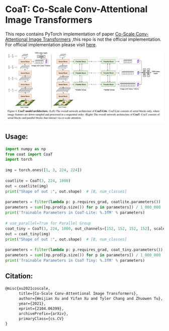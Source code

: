 # CoaT: Co-Scale Conv-Attentional Image Transformers
This repo contains PyTorch implementation of paper [Co-Scale Conv-Attentional Image Transformers](https://arxiv.org/abs/2104.06399)
,this repo is not the official implementation. For official implementation please visit [here](https://github.com/mlpc-ucsd/CoaT).

![](model.PNG)


## Usage:
```python
import numpy as np
from coat import CoaT
import torch

img = torch.ones([1, 3, 224, 224])

coatlite = CoaT(3, 224, 1000)
out = coatlite(img)
print("Shape of out :", out.shape)  # [B, num_classes]

parameters = filter(lambda p: p.requires_grad, coatlite.parameters())
parameters = sum([np.prod(p.size()) for p in parameters]) / 1_000_000
print('Trainable Parameters in CoaT-Lite: %.3fM' % parameters)

# use_parallel=True for Parallel Group
coat_tiny = CoaT(3, 224, 1000, out_channels=[152, 152, 152, 152], scales=[4, 4, 4, 4], use_parallel=True) 
out = coat_tiny(img)
print("Shape of out :", out.shape)  # [B, num_classes]

parameters = filter(lambda p: p.requires_grad, coat_tiny.parameters())
parameters = sum([np.prod(p.size()) for p in parameters]) / 1_000_000
print('Trainable Parameters in CoaT Tiny: %.3fM' % parameters)
```
## Citation:
```
@misc{xu2021coscale,
      title={Co-Scale Conv-Attentional Image Transformers}, 
      author={Weijian Xu and Yifan Xu and Tyler Chang and Zhuowen Tu},
      year={2021},
      eprint={2104.06399},
      archivePrefix={arXiv},
      primaryClass={cs.CV}
}
```
